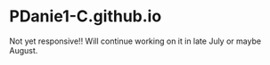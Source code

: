 # PDanie1-C.github.io

Not yet responsive!! Will continue working on it in late July or maybe August. 
